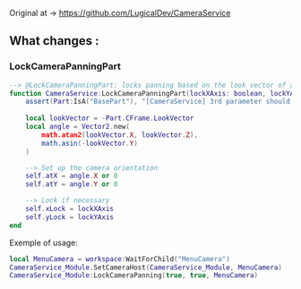 Original at -> https://github.com/LugicalDev/CameraService

## What changes :
### LockCameraPanningPart
```lua
--> @LockCameraPanningPart: locks panning based on the look vector of a part.
function CameraService:LockCameraPanningPart(lockXAxis: boolean, lockYAxis: boolean, Part: BasePart) 
	assert(Part:IsA("BasePart"), "[CameraService] 3rd parameter should be a BasePart for :LockCameraPanning()")
	
	local lookVector = -Part.CFrame.LookVector
	local angle = Vector2.new(
		math.atan2(lookVector.X, lookVector.Z),
		math.asin(-lookVector.Y)
	)

	--> Set up the camera orientation
	self.atX = angle.X or 0
	self.atY = angle.Y or 0

	--> Lock if necessary
	self.xLock = lockXAxis
	self.yLock = lockYAxis
end
```
Exemple of usage:
```lua
local MenuCamera = workspace:WaitForChild("MenuCamera")
CameraService_Module.SetCameraHost(CameraService_Module, MenuCamera)
CameraService_Module:LockCameraPanning(true, true, MenuCamera)
```
